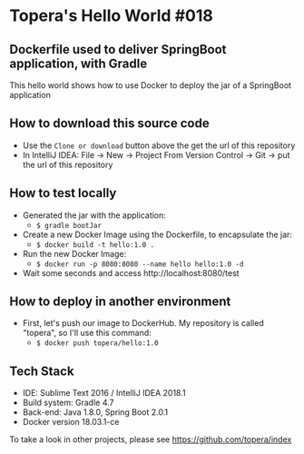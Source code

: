 # Topera's Hello World #018
## Dockerfile used to deliver SpringBoot application, with Gradle
This hello world shows how to use Docker to deploy the jar of a SpringBoot application

## How to download this source code
* Use the `Clone or download` button above the get the url of this repository
* In IntelliJ IDEA: File → New → Project From Version Control -> Git -> put the url of this repository

## How to test locally
* Generated the jar with the application:
    * `$ gradle bootJar`
* Create a new Docker Image using the Dockerfile, to encapsulate the jar:
    * `$ docker build -t hello:1.0 .`
* Run the new Docker Image:
    * `$ docker run -p 8080:8080 --name hello hello:1.0 -d`
* Wait some seconds and access http://localhost:8080/test

## How to deploy in another environment
* First, let's push our image to DockerHub. My repository is called "topera", so I'll use this command:
    * `$ docker push topera/hello:1.0`

## Tech Stack
* IDE: Sublime Text 2016 / IntelliJ IDEA 2018.1
* Build system: Gradle 4.7
* Back-end: Java 1.8.0, Spring Boot 2.0.1
* Docker version 18.03.1-ce

To take a look in other projects, please see https://github.com/topera/index


